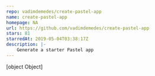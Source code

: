 ```yaml
---
repo: vadimdemedes/create-pastel-app
name: create-pastel-app
homepage: NA
url: https://github.com/vadimdemedes/create-pastel-app
stars: 81
starredAt: 2019-05-04T03:38:17Z
description: |-
    Generate a starter Pastel app
---
```


[object Object]
